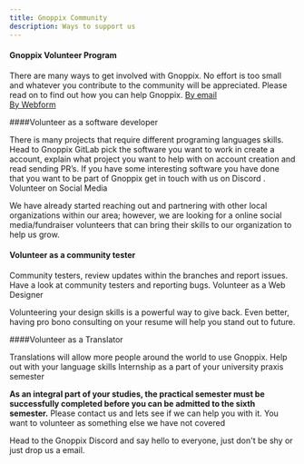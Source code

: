 ```yaml
---
title: Gnoppix Community 
description: Ways to support us
---
```


#### Gnoppix Volunteer Program

There are many ways to get involved with Gnoppix. No effort is too small and whatever you contribute to the community will be appreciated. Please read on to find out how you can help Gnoppix.
[By email](mailto:support@gnoppix.atlassian.net)     
[By Webform](https://gnoppix.atlassian.net/servicedesk/customer/portal/1)

####Volunteer as a software developer

There is many projects that require different programing languages skills. Head to Gnoppix GitLab pick the software you want to work in create a account, explain what project you want to help with on account creation and read sending PR’s. If you have some interesting software you have done that you want to be part of Gnoppix get in touch with us on Discord .
Volunteer on Social Media

We have already started reaching out and partnering with other local organizations within our area; however, we are looking for a online social media/fundraiser volunteers that can bring their skills to our organization to help us grow.


#### Volunteer as a community tester

Community testers, review updates within the branches and report issues. Have a look at community testers and reporting bugs.
Volunteer as a Web Designer

Volunteering your design skills is a powerful way to give back. Even better, having pro bono consulting on your resume will help you stand out to future.


####Volunteer as a Translator

Translations will allow more people around the world to use Gnoppix. Help out with your language skills
Internship as a part of your university praxis semester

**As an integral part of your studies, the practical semester must be successfully completed before you can be admitted to the sixth semester.** Please contact us and lets see if we can help you with it.
You want to volunteer as something else we have not covered

Head to the Gnoppix Discord and say hello to everyone, just don't be shy or just drop us a email.

 
